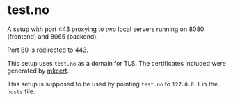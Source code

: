 # test.no

A setup with port 443 proxying to two local servers running on 8080 (frontend) and 8065 (backend).

Port 80 is redirected to 443.

This setup uses `test.no` as a domain for TLS. The certificates included were generated by [mkcert](https://github.com/FiloSottile/mkcert).

This setup is supposed to be used by pointing `test.no` to `127.0.0.1` in the `hosts` file.
